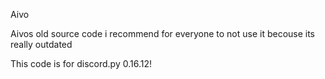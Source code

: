 Aivo

Aivos old source code i recommend for everyone to not use it becouse its really outdated

This code is for discord.py 0.16.12!
